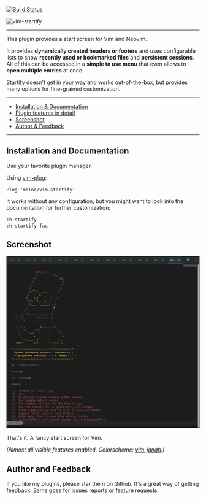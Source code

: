 [![Build Status](https://travis-ci.org/mhinz/vim-startify.svg?branch=master)](https://travis-ci.org/mhinz/vim-startify)

![vim-startify](https://raw.githubusercontent.com/mhinz/vim-startify/master/images/startify-logo.png)

---

This plugin provides a start screen for Vim and Neovim.

It provides **dynamically created headers or footers** and uses configurable
lists to show **recently used or bookmarked files** and **persistent sessions**.
All of this can be accessed in a **simple to use menu** that even allows to
**open multiple entries** at once.

Startify doesn't get in your way and works out-of-the-box, but provides many
options for fine-grained customization.

---

- [Installation & Documentation](#installation-and-documentation)
- [Plugin features in detail](https://github.com/mhinz/vim-startify/wiki/Plugin-features-in-detail)
- [Screenshot](#screenshot)
- [Author & Feedback](#author-and-feedback)

---

## Installation and Documentation

Use your favorite plugin manager.

Using [vim-plug](https://github.com/junegunn/vim-plug):

    Plug 'mhinz/vim-startify'

It works without any configuration, but you might want to look into the
documentation for further customization:

    :h startify
    :h startify-faq

## Screenshot

![Startify in action!](https://github.com/fedor-elizarov/vim-startify/blob/master/images/startify-menu.png)

That's it. A fancy start screen for Vim.

_(Almost all visible features enabled. Colorscheme:
[vim-janah](https://github.com/mhinz/vim-janah).)_

## Author and Feedback

If you like my plugins, please star them on Github. It's a great way of getting
feedback. Same goes for issues reports or feature requests.
